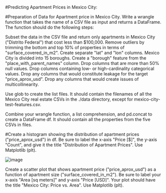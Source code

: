 #Predicting Apartment Prices in Mexico City:

#Preparation of Data for Apartment price in Mexico City.
Write a wrangle function that takes the name of a CSV file as input and returns a DataFrame. The function should do the following steps:

Subset the data in the CSV file and return only apartments in Mexico City ("Distrito Federal") that cost less than $100,000.
Remove outliers by trimming the bottom and top 10% of properties in terms of "surface_covered_in_m2".
Create separate "lat" and "lon" columns.
Mexico City is divided into 15 boroughs. Create a "borough" feature from the "place_with_parent_names" column.
Drop columns that are more than 50% null values.
Drop columns containing low- or high-cardinality categorical values.
Drop any columns that would constitute leakage for the target "price_aprox_usd".
Drop any columns that would create issues of multicollinearity.



Use glob to create the list files. It should contain the filenames of all the Mexico City real estate CSVs in the ./data directory, except for mexico-city-test-features.csv.

Combine your wrangle function, a list comprehension, and pd.concat to create a DataFrame df. It should contain all the properties from the five CSVs in files.

#Create a histogram showing the distribution of apartment prices ("price_aprox_usd") in df. Be sure to label the x-axis "Price [$]", the y-axis "Count", and give it the title "Distribution of Apartment Prices". Use Matplotlib (plt).

![image](https://github.com/Digu01/Data-Engineering-Zoomcamp/assets/98606505/c6d55d80-ff6f-4615-ad54-f748442c9b3e)

Create a scatter plot that shows apartment price ("price_aprox_usd") as a function of apartment size ("surface_covered_in_m2"). Be sure to label your x-axis "Area [sq meters]" and y-axis "Price [USD]". Your plot should have the title "Mexico City: Price vs. Area". Use Matplotlib (plt).



